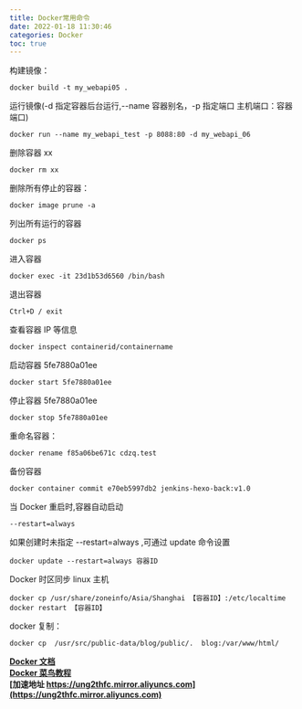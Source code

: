 ```yaml
---
title: Docker常用命令
date: 2022-01-18 11:30:46
categories: Docker
toc: true
---
```


构建镜像：

```
docker build -t my_webapi05 .
```

运行镜像(-d 指定容器后台运行,--name 容器别名，-p 指定端口 主机端口：容器端口)

```
docker run --name my_webapi_test -p 8088:80 -d my_webapi_06
```

删除容器 xx

```
docker rm xx
```

删除所有停止的容器：

```
docker image prune -a
```

列出所有运行的容器

```
docker ps
```

进入容器

```
docker exec -it 23d1b53d6560 /bin/bash
```

<!--more-->

退出容器

```
Ctrl+D / exit
```

查看容器 IP 等信息

```
docker inspect containerid/containername
```

启动容器 5fe7880a01ee

```
docker start 5fe7880a01ee
```

停止容器 5fe7880a01ee

```
docker stop 5fe7880a01ee
```

重命名容器：

```
docker rename f85a06be671c cdzq.test
```

备份容器

```
docker container commit e70eb5997db2 jenkins-hexo-back:v1.0
```

当 Docker 重启时,容器自动启动

```
--restart=always
```

如果创建时未指定 --restart=always ,可通过 update 命令设置

```
docker update --restart=always 容器ID
```

Docker 时区同步 linux 主机

```
docker cp /usr/share/zoneinfo/Asia/Shanghai 【容器ID】:/etc/localtime
docker restart 【容器ID】
```

docker 复制：

```
docker cp  /usr/src/public-data/blog/public/.  blog:/var/www/html/
```

**[Docker 文档](https://docs.docker.com/)**  
**[Docker 菜鸟教程](https://www.runoob.com/docker/docker-run-command.html)**  
**[加速地址 https://ung2thfc.mirror.aliyuncs.com](https://ung2thfc.mirror.aliyuncs.com)**
